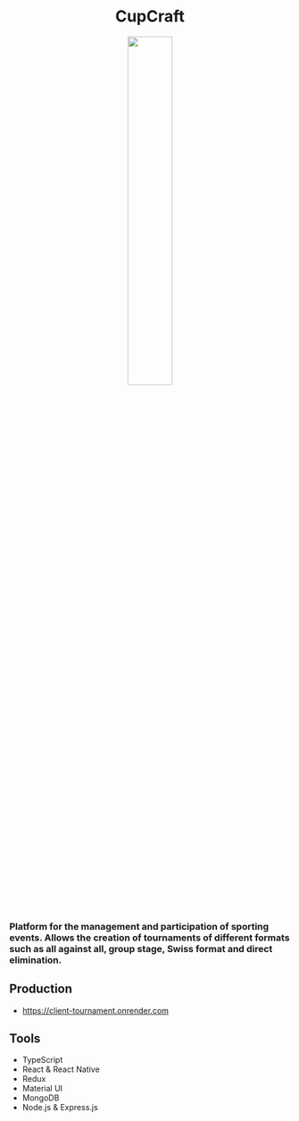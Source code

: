 <h1 align="center">CupCraft</h1>
<div align="center">
  <img src="https://res.cloudinary.com/projects-emanuek/image/upload/v1716217015/portfolio/logo_tjwhut.png" width="40%" />
</div>

<h3>Platform for the management and participation of sporting events. Allows the creation of tournaments of different formats such as all against all, group stage, Swiss format and direct elimination.</h3>

## Production ##

- https://client-tournament.onrender.com

## Tools ##
  
- TypeScript
- React & React Native
- Redux
- Material UI
- MongoDB
- Node.js & Express.js
